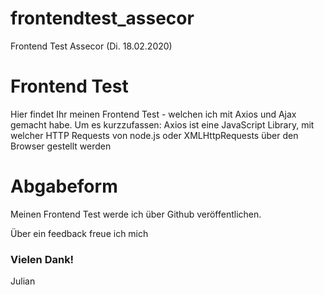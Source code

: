 # frontendtest_assecor
Frontend Test Assecor (Di. 18.02.2020)

<h1>Frontend Test</h1>

<p>Hier findet Ihr meinen Frontend Test - welchen ich mit Axios und Ajax gemacht habe. Um es kurzzufassen: Axios ist eine JavaScript Library, mit welcher HTTP Requests von node.js oder XMLHttpRequests über den Browser gestellt werden</p>

<h1>Abgabeform</h1>
<p>Meinen Frontend Test werde ich über Github veröffentlichen.</h1>

<p>Über ein feedback freue ich mich</p>

<h3>Vielen Dank!</h3>
<p>Julian</p>
